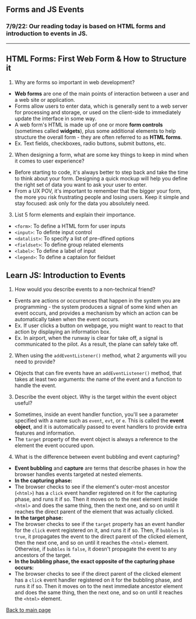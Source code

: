 ## Forms and JS Events

### 7/9/22: Our reading today is based on HTML forms and introduction to events in JS. 
---

## HTML Forms: First Web Form & How to Structure it

1. Why are forms so important in web development?
- **Web forms** are one of the main points of interaction between a user and a web site or application. 
- Forms allow users to enter data, which is generally sent to a web server for processing and storage, or used on the client-side to immediately update the interface in some way. 
- A web form's HTML is made up of one or more **form controls** (sometimes called **widgets**), plus some additional elements to help structure the overall form - they are often referred to as **HTML forms**.
- Ex. Text fields, checkboxes, radio buttons, submit buttons, etc. 

2. When designing a form, what are some key things to keep in mind when it comes to user experience?
- Before starting to code, it's always better to step back and take the time to think about your form. Designing a quick mockup will help you define the right set of data you want to ask your user to enter. 
- From a UX POV, it's important to remember that the bigger your form, the more you risk frustrating people and losing users. Keep it simple and stay focused: ask only for the data you absolutely need. 

3. List 5 form elements and explain their importance.
- `<form>`: To define a HTML form for user inputs 
- `<input>`: To definte input control 
- `<datalist>`: To specify a list of pre-dfined options
- `<fieldset>`: To define group related elements
- `<label>`: To define a label of input
- `<legend>`: To define a captaion for fieldset


## Learn JS: Introduction to Events

1. How would you describe events to a non-technical friend?
- Events are actions or occurrences that happen in the system you are programming - the system produces a signal of some kind when an event occurs, and provides a mechanism by which an action can be automatically taken when the event occurs. 
- Ex. If user clicks a button on webpage, you might want to react to that action by displaying an information box. 
- Ex. In airport, when the runway is clear for take off, a signal is communicated to the pilot. As a result, the plane can safely take off. 

2. When using the `addEventListener()` method, what 2 arguments will you need to provide?
- Objects that can fire events have an `addEventListener()` method, that takes at least two arguments: the name of the event and a function to handle the event. 

3. Describe the event object. Why is the target within the event object useful?
- Sometimes, inside an event handler function, you'll see a parameter specified with a name such as `event`, `evt`, or `e`. This is called the **event object**, and it is automatically passed to event handlers to provide extra features and information. 
- The `target` property of the event object is always a reference to the element the event occured upon. 

4. What is the difference between event bubbling and event capturing?
- **Event bubbling** and **capture** are terms that describe phases in how the browser handles events targeted at nested elements. 
- **In the capturing phase:**
- The browser checks to see if the element's outer-most ancestor (`<html>`) has a `click` event handler registered on it for the capturing phase, and runs it if so.
Then it moves on to the next element inside `<html>` and does the same thing, then the next one, and so on until it reaches the direct parent of the element that was actually clicked.
- **In the target phase:**
- The browser checks to see if the `target` property has an event handler for the `click` event registered on it, and runs it if so.
Then, if `bubbles` is `true`, it propagates the event to the direct parent of the clicked element, then the next one, and so on until it reaches the `<html>` element. Otherwise, if `bubbles` is `false`, it doesn't propagate the event to any ancestors of the target.
- **In the bubbling phase, the exact opposite of the capturing phase occurs:**
- The browser checks to see if the direct parent of the clicked element has a `click` event handler registered on it for the bubbling phase, and runs it if so.
Then it moves on to the next immediate ancestor element and does the same thing, then the next one, and so on until it reaches the `<html>` element.


[Back to main page](README.md)